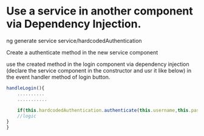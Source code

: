 # Use a service in another component via Dependency Injection.

ng generate service service/hardcodedAuthentication


Create a authenticate method in the new service component

use the created method in the login component via dependency injection (declare the service component in the constructor and usr it like below) in the event handler method of login button.

```ts
handleLogin(){
    ..........
    ...........
    
    if(this.hardcodedAuthentication.authenticate(this.username,this.password)){ 
    //logic
}
}

```